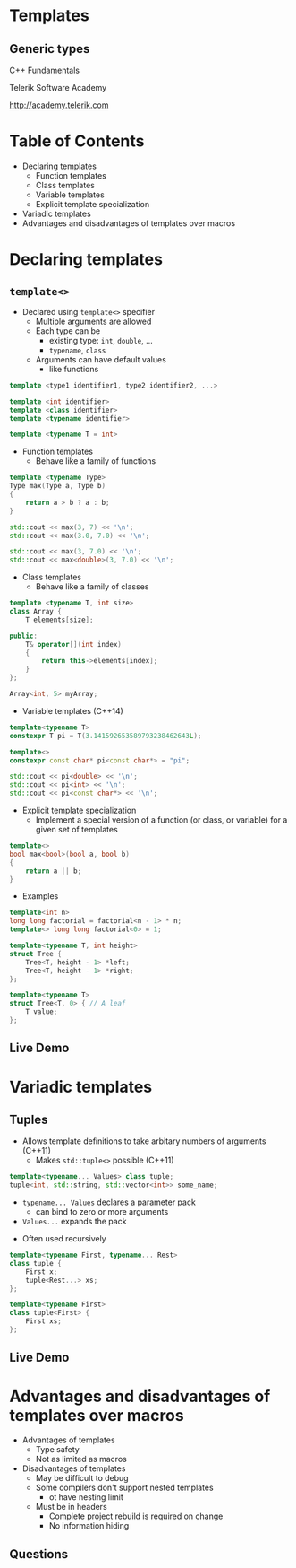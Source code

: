 <!-- section start -->
<!-- attr: { id:'title', class:'slide-title', hasScriptWrapper:true } -->
# Templates
## Generic types

<div class="signature">
    <p class="signature-course">C++ Fundamentals</p>
    <p class="signature-initiative">Telerik Software Academy</p>
    <a href="http://academy.telerik.com" class="signature-link">http://academy.telerik.com</a>
</div>

<!-- section start -->
<!-- attr: {} -->
# Table of Contents
- Declaring templates
  - Function templates
  - Class templates
  - Variable templates
  - Explicit template specialization
- Variadic templates
- Advantages and disadvantages of templates over macros

<!-- section start -->
<!-- attr: { class:'slide-section' } -->
# Declaring templates
## `template<>`

<!-- attr: { hasScriptWrapper:true, showInPresentation:true, style: 'font-size:40px' } -->
<!-- # Declaring templates -->
- Declared using `template<>` specifier
  - Multiple arguments are allowed
  - Each type can be
    - existing type: `int`, `double`, ...
	- `typename`, `class`
  - Arguments can have default values
    - like functions

```cpp
template <type1 identifier1, type2 identifier2, ...>

template <int identifier>
template <class identifier>
template <typename identifier>

template <typename T = int>
```

<!-- attr: { hasScriptWrapper:true, showInPresentation:true } -->
<!-- # Declaring templates -->
- Function templates
  - Behave like a family of functions

```cpp
template <typename Type>
Type max(Type a, Type b)
{
	return a > b ? a : b;
}

std::cout << max(3, 7) << '\n';
std::cout << max(3.0, 7.0) << '\n';

std::cout << max(3, 7.0) << '\n'; 
std::cout << max<double>(3, 7.0) << '\n';
```

<!-- attr: { hasScriptWrapper:true, showInPresentation:true } -->
<!-- # Declaring templates -->
- Class templates
  - Behave like a family of classes

```cpp
template <typename T, int size>
class Array {
	T elements[size];

public:
	T& operator[](int index)
	{
		return this->elements[index];
	}
};

Array<int, 5> myArray;
```

<!-- attr: { hasScriptWrapper:true, showInPresentation:true } -->
<!-- # Declaring templates -->
- Variable templates (C++14)

```cpp
template<typename T>
constexpr T pi = T(3.141592653589793238462643L);

template<>
constexpr const char* pi<const char*> = "pi";

std::cout << pi<double> << '\n';
std::cout << pi<int> << '\n';
std::cout << pi<const char*> << '\n';
```

<!-- attr: { hasScriptWrapper:true, showInPresentation:true } -->
<!-- # Declaring templates -->
- Explicit template specialization
  - Implement a special version of a function (or class, or variable) for a given set of templates

```cpp
template<>
bool max<bool>(bool a, bool b)
{
	return a || b;
}
```

<!-- attr: { hasScriptWrapper:true, showInPresentation:true } -->
<!-- # Declaring templates -->
- Examples

```cpp
template<int n>
long long factorial = factorial<n - 1> * n;
template<> long long factorial<0> = 1;
```
```cpp
template<typename T, int height>
struct Tree {
	Tree<T, height - 1> *left;
	Tree<T, height - 1> *right;
};

template<typename T>
struct Tree<T, 0> { // A leaf
	T value;
};
```

<!-- attr: { class:'slide-section demo', showInPresentation:true } -->
<!-- # Declaring templates -->
## Live Demo

<!-- section start -->
<!-- attr: { class:'slide-section' } -->
# Variadic templates
## Tuples

<!-- attr: { hasScriptWrapper:true,showInPresentation:true } -->
<!-- # Variadic templates -->
- Allows template definitions to take arbitary numbers of arguments (C++11)
  - Makes `std::tuple<>` possible (C++11)

```cpp
template<typename... Values> class tuple;
tuple<int, std::string, std::vector<int>> some_name;
```

- `typename... Values` declares a parameter pack
  - can bind to zero or more arguments
- `Values...` expands the pack

<!-- attr: { hasScriptWrapper:true,showInPresentation:true } -->
<!-- # Variadic templates -->
- Often used recursively

```cpp
template<typename First, typename... Rest>
class tuple {
	First x;
	tuple<Rest...> xs;
};

template<typename First>
class tuple<First> {
	First xs;
};
```

<!-- attr: { class:'slide-section demo', showInPresentation:true } -->
<!-- # Variadic templates -->
## Live Demo

<!-- section start -->
<!-- attr: { class:'slide-section' } -->
# Advantages and disadvantages of templates over macros

<!-- attr: { showInPresentation:true } -->
<!-- # Advantages and disadvantages of templates over macros -->
- Advantages of templates
  - Type safety
  - Not as limited as macros
- Disadvantages of templates
  - May be difficult to debug
  - Some compilers don't support nested templates
    - ot have nesting limit
  - Must be in headers
    - Complete project rebuild is required on change
	- No information hiding

<!-- section start -->
<!-- attr: { class:'slide-questions', showInPresentation:true } -->
<!-- # Templates -->
## Questions
